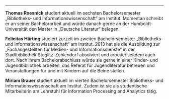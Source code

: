 ---
**Thomas Roesnick** studiert aktuell im sechsten Bachelorsemester „Bibliotheks- und Informationswissenschaft“ am Institut. Momentan schreibt er an seiner Bachelorarbeit und würde danach gerne an der Humboldt-Universität den Master in „Deutsche Literatur“ belegen.  

**Felicitas Härting** studiert zurzeit im zweiten Bachelorsemester „Bibliotheks- und Informationswissenschaft“ am Institut. 2013 hat sie die Ausbildung zur „Fachangestellten für Medien- und Informationsdienste“ in der Stadtbibliothek Steglitz-Zehlendorf absolviert und arbeitet seitdem auch dort. Nach ihrem Bachelorabschluss würde sie gerne in einer Kinder- und Jugendbibliothek arbeiten, das Referat für Jugendliteratur betreuen und Veranstaltungen für und mit Kindern auf die Beine stellen.

**Miriam Brauer** studiert aktuell im vierten Bachelorsemester Bibliotheks- und
Informationswissenschaft am Institut. Zudem ist sie als studentische Mitarbeiterin am
Lehrstuhl für Information Processing and Analytics tätig.